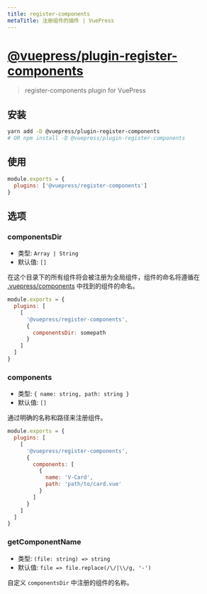 ```yaml
---
title: register-components
metaTitle: 注册组件的插件 | VuePress
---
```


# [@vuepress/plugin-register-components](https:/github.com/vuejs/vuepress/tree/master/packages/%40vuepress/plugin-register-components)

> register-components plugin for VuePress

## 安装

```bash
yarn add -D @vuepress/plugin-register-components
# OR npm install -D @vuepress/plugin-register-components
```

## 使用

```javascript
module.exports = {
  plugins: ['@vuepress/register-components']
}
```

## 选项

### componentsDir

- 类型: `Array | String`
- 默认值: `[]`

在这个目录下的所有组件将会被注册为全局组件，组件的命名将遵循在 [.vuepress/components](https:/vuepress.vuejs.org/guide/using-vue.html#using-components) 中找到的组件的命名。

``` js
module.exports = {
  plugins: [
    [
      '@vuepress/register-components',
      {
        componentsDir: somepath
      }
    ]
  ]
}
```

### components

- 类型: `{ name: string, path: string }`
- 默认值: `[]`

通过明确的名称和路径来注册组件。

``` js
module.exports = {
  plugins: [
    [
      '@vuepress/register-components',
      {
        components: [
          {
            name: 'V-Card',
            path: 'path/to/card.vue'
          }
        ]
      }
    ]
  ]
}
```

### getComponentName

- 类型: `(file: string) => string`
- 默认值: `file => file.replace(/\/|\\/g, '-')`

自定义 `componentsDir` 中注册的组件的名称。
